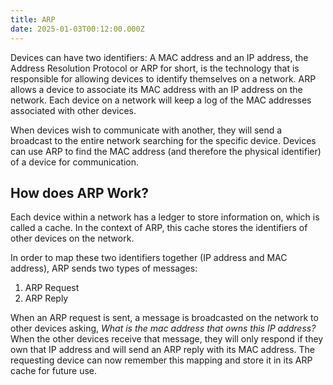 ```yaml
---
title: ARP
date: 2025-01-03T00:12:00.000Z
---
```

Devices can have two identifiers: A MAC address and an IP address, the Address Resolution Protocol or ARP for short, is the technology that is responsible for allowing devices to identify themselves on a network. ARP allows a device to associate its MAC address with an IP address on the network. Each device on a network will keep a log of the MAC addresses associated with other devices.

When devices wish to communicate with another, they will send a broadcast to the entire network searching for the specific device. Devices can use ARP to find the MAC address (and therefore the physical identifier) of a device for communication.

## How does ARP Work?

Each device within a network has a ledger to store information on, which is called a cache. In the context of ARP, this cache stores the identifiers of other devices on the network.

In order to map these two identifiers together (IP address and MAC address), ARP sends two types of messages:
1. ARP Request
2. ARP Reply

When an ARP request is sent, a message is broadcasted on the network to other devices asking, *What is the mac address that owns this IP address?* When the other devices receive that message, they will only respond if they own that IP address and will send an ARP reply with its MAC address. The requesting device can now remember this mapping and store it in its ARP cache for future use.
